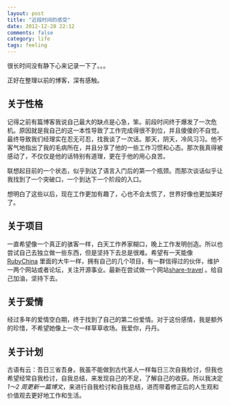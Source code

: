 ```yaml
---
layout: post
title: "近段时间的感受"
date: 2012-12-28 22:12
comments: false
category: life
tags: feeling
---
```


很长时间没有静下心来记录一下了。。。

正好在整理以前的博客，深有感触。

<!--more-->

## 关于性格

记得之前有篇博客我说自己最大的缺点是心急，笨。前段时间终于爆发了一次危机。原因就是我自己的这一本性导致了工作完成得很不到位，并且傻傻的不自觉。最终导致我们经理实在忍无可忍，找我谈了一次话。那天，阴天，冷风习习。他不客气地指出了我的毛病所在，并且分享了他的一些工作习惯和心态。那次我真得被感动了，不仅仅是他的话特别有道理，更在于他的用心良苦。

联想起目前的一个状态，似乎到达了语言入门后的第一个瓶颈。而那次谈话似乎让我找到了一个突破口，一个到达下一个阶段的入口。

想明白了这些以后，现在工作更加有趣了，心也不会太慌了，世界好像也更加美好了。

## 关于项目

一直希望像一个真正的骇客一样，白天工作养家糊口，晚上工作发明创造。所以也尝试自己去独立做一些东西，但是坚持下去总是很难。希望有一天能像[RubyChina](http://www.rubychina.org) 里面的大牛一样，拥有自己的几个项目，有一群信得过的伙伴，维护一两个网站或者论坛，关注开源事业。最新在尝试做一个网站[share-travel](http://www.share-travel.net) 。给自己加油，坚持下去。

## 关于爱情

经过多年的爱情空白期，终于找到了自己的第二份爱情。对于这份感情，我是额外的珍惜，不希望她像上一次一样草草收场。我爱你，丹丹。

## 关于计划

古语有云：吾日三省吾身。我虽不能做到古代圣人一样每日三次自我检讨，但我也希望经常自我检讨，自我总结，来发现自己的不足，了解自己的收获。所以我决定*1～2 周更新一篇博文*，来进行自我检讨和自我总结，进而带着修正后的人生观和价值观去更好地工作和生活。

